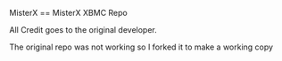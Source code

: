 MisterX
== MisterX XBMC Repo

All Credit goes to the original developer.

The original repo was not working so I forked it to make a working copy
